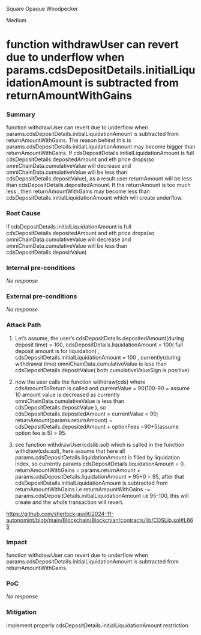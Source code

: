 Square Opaque Woodpecker

Medium

# function withdrawUser can revert due to underflow when params.cdsDepositDetails.initialLiquidationAmount is subtracted from returnAmountWithGains

### Summary

function withdrawUser can revert due to underflow when params.cdsDepositDetails.initialLiquidationAmount is subtracted from returnAmountWithGains. The reason behind this is params.cdsDepositDetails.initialLiquidationAmount may become bigger than returnAmountWithGains. If cdsDepositDetails.initialLiquidationAmount is full cdsDepositDetails.depositedAmount and eth price drops(so omniChainData.cumulativeValue will decrease and omniChainData.cumulativeValue will be less  than  cdsDepositDetails.depositValue), as a result  user returnAmount will be less than cdsDepositDetails.depositedAmount. If the returnAmount is too much less , then returnAmountWithGains may become less than cdsDepositDetails.initialLiquidationAmount which will create underflow.


### Root Cause

if cdsDepositDetails.initialLiquidationAmount is full cdsDepositDetails.depositedAmount and eth price drops(so omniChainData.cumulativeValue will decrease and omniChainData.cumulativeValue will be less  than  cdsDepositDetails.depositValue)



### Internal pre-conditions

_No response_

### External pre-conditions

_No response_

### Attack Path

1. Let’s assume, the user’s  cdsDepositDetails.depositedAmount(during deposit time) = 100, cdsDepositDetails.liquidationAmount = 100( full deposit amount is for liquidation) ,   cdsDepositDetails.initialLiquidationAmount = 100 , currently(during withdrawal time) omniChainData.cumulativeValue is less  than  cdsDepositDetails.depositValue( both cumulativeValueSign is positive).

2. now the user calls the  function withdraw(cds) where cdsAmountToReturn is called and currentValue = 90(100-90 =  assume 10 amount value is decreased as currently omniChainData.cumulativeValue is less  than  cdsDepositDetails.depositValue ), so cdsDepositDetails.depositedAmount = currentValue = 90; returnAmount(params.returnAmount) = cdsDepositDetails.depositedAmount + optionFees =90+5(assume option fee is 5) = 95.

3. see   function withdrawUser(cdslib.sol) which is called in the  function withdraw(cds.sol), here assume that here all params.cdsDepositDetails.liquidationAmount is filled by liquidation index, so currently params.cdsDepositDetails.liquidationAmount = 0. returnAmountWithGains = params.returnAmount + params.cdsDepositDetails.liquidationAmount = 95+0 = 95, after that cdsDepositDetails.initialLiquidationAmount is subtracted from returnAmountWithGains i.e returnAmountWithGains -= params.cdsDepositDetails.initialLiquidationAmount i.e 95-100, this will create and the whole transaction will revert.


https://github.com/sherlock-audit/2024-11-autonomint/blob/main/Blockchain/Blockchian/contracts/lib/CDSLib.sol#L665

### Impact

 function withdrawUser can revert due to underflow when params.cdsDepositDetails.initialLiquidationAmount is subtracted from returnAmountWithGains.


### PoC

_No response_

### Mitigation

implement properly cdsDepositDetails.initialLiquidationAmount restriction